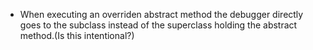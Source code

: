 - When executing an overriden abstract method the debugger directly goes to the subclass instead of the superclass holding the abstract method.(Is this intentional?)